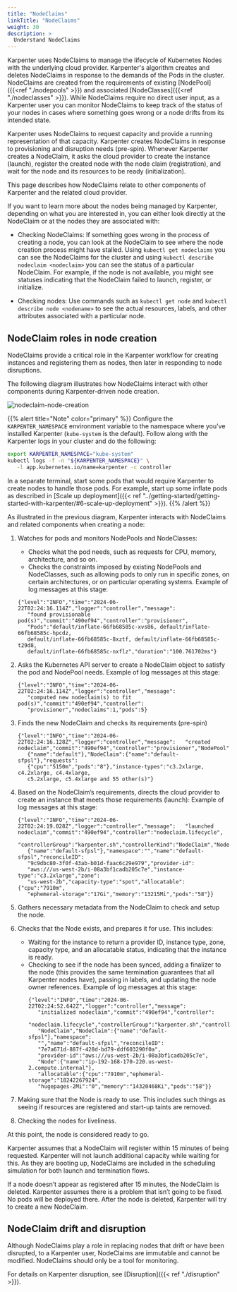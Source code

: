```yaml
---
title: "NodeClaims"
linkTitle: "NodeClaims"
weight: 30
description: >
  Understand NodeClaims
---
```


Karpenter uses NodeClaims to manage the lifecycle of Kubernetes Nodes with the underlying cloud provider.
Karpenter's algorithm creates and deletes NodeClaims in response to the demands of the Pods in the cluster.
NodeClaims are created from the requirements of existing [NodePool]({{<ref "./nodepools" >}}) and associated
[NodeClasses]({{<ref "./nodeclasses" >}}).
While NodeClaims require no direct user input, as a Karpenter user you can monitor NodeClaims to keep track of
the status of your nodes in cases where something goes wrong or a node drifts from its intended state.

Karpenter uses NodeClaims to request capacity and provide a running representation of that capacity.
Karpenter creates NodeClaims in response to provisioning and disruption needs (pre-spin). Whenever Karpenter
creates a NodeClaim, it asks the cloud provider to create the instance (launch), register the created node
with the node claim (registration), and wait for the node and its resources to be ready (initialization).

This page describes how NodeClaims relate to other components of Karpenter and the related cloud provider.

If you want to learn more about the nodes being managed by Karpenter, depending on what you are interested in,
you can either look directly at the NodeClaim or at the nodes they are associated with:

* Checking NodeClaims: If something goes wrong in the process of creating a node, you can look at the NodeClaim
to see where the node creation process might have stalled. Using `kubectl get nodeclaims` you can see the NodeClaims
for the cluster and using `kubectl describe nodeclaim <nodeclaim>` you can see the status of a particular NodeClaim.
For example, if the node is not available, you might see statuses indicating that the NodeClaim failed to launch, register, or initialize.

* Checking nodes: Use commands such as `kubectl get node` and  `kubectl describe node <nodename>` to see the actual resources,
labels, and other attributes associated with a particular node.

## NodeClaim roles in node creation

NodeClaims provide a critical role in the Karpenter workflow for creating instances and registering them as nodes, then later in responding to node disruptions.

The following diagram illustrates how NodeClaims interact with other components during Karpenter-driven node creation.

![nodeclaim-node-creation](/nodeclaims.png)

{{% alert title="Note" color="primary" %}}
Configure the `KARPENTER_NAMESPACE` environment variable to the namespace where you've installed Karpenter (`kube-system` is the default). Follow along with the Karpenter logs in your cluster and do the following:

```bash
export KARPENTER_NAMESPACE="kube-system"
kubectl logs -f -n "${KARPENTER_NAMESPACE}" \
   -l app.kubernetes.io/name=karpenter -c controller
```
In a separate terminal, start some pods that would require Karpenter to create nodes to handle those pods.
For example, start up some inflate pods as described in [Scale up deployment]({{< ref "../getting-started/getting-started-with-karpenter/#6-scale-up-deployment" >}}).
{{% /alert %}}

As illustrated in the previous diagram, Karpenter interacts with NodeClaims and related components when creating a node:

1. Watches for pods and monitors NodePools and NodeClasses:
    * Checks what the pod needs, such as requests for CPU, memory, architecture, and so on.
    * Checks the constraints imposed by existing NodePools and NodeClasses, such as allowing pods to only run in specific zones, on certain architectures, or on particular operating systems.
   Example of log messages at this stage:
    ```
    {"level":"INFO","time":"2024-06-22T02:24:16.114Z","logger":"controller","message":
       "found provisionable pod(s)","commit":"490ef94","controller":"provisioner",
       "Pods":"default/inflate-66fb68585c-xvs86, default/inflate-66fb68585c-hpcdz,
       default/inflate-66fb68585c-8xztf, default/inflate-66fb68585c-t29d8,
       default/inflate-66fb68585c-nxflz","duration":"100.761702ms"}
    ```

2. Asks the Kubernetes API server to create a NodeClaim object to satisfy the pod and NodePool needs.
   Example of log messages at this stage:
    ```
    {"level":"INFO","time":"2024-06-22T02:24:16.114Z","logger":"controller","message":
       "computed new nodeclaim(s) to fit pod(s)","commit":"490ef94","controller":
       "provisioner","nodeclaims":1,"pods":5}
    ```
3. Finds the new NodeClaim and checks its requirements (pre-spin)
    ```
    {"level":"INFO","time":"2024-06-22T02:24:16.128Z","logger":"controller","message":   "created nodeclaim","commit":"490ef94","controller":"provisioner","NodePool":
       {"name":"default"},"NodeClaim":{"name":"default-sfpsl"},"requests":
       {"cpu":"5150m","pods":"8"},"instance-types":"c3.2xlarge, c4.2xlarge, c4.4xlarge,
       c5.2xlarge, c5.4xlarge and 55 other(s)"}
    ```
4. Based on the NodeClaim’s requirements, directs the cloud provider to create an instance that meets those requirements (launch):
   Example of log messages at this stage:
    ```
    {"level":"INFO","time":"2024-06-22T02:24:19.028Z","logger":"controller","message":   "launched nodeclaim","commit":"490ef94","controller":"nodeclaim.lifecycle",
       "controllerGroup":"karpenter.sh","controllerKind":"NodeClaim","NodeClaim":
       {"name":"default-sfpsl"},"namespace":"","name":"default-sfpsl","reconcileID":
       "9c9dbc80-3f0f-43ab-b01d-faac6c29e979","provider-id":
       "aws:///us-west-2b/i-08a3bf1cadb205c7e","instance-type":"c3.2xlarge","zone":
       "us-west-2b","capacity-type":"spot","allocatable":{"cpu":"7910m",
       "ephemeral-storage":"17Gi","memory":"13215Mi","pods":"58"}}
    ```
 
5. Gathers necessary metadata from the NodeClaim to check and setup the node.
6. Checks that the Node exists, and prepares it for use.  This includes:
    * Waiting for the instance to return a provider ID, instance type, zone, capacity type,
      and an allocatable status, indicating that the instance is ready.
    * Checking to see if the node has been synced, adding a finalizer to the node (this provides the same
      termination guarantees that all Karpenter nodes have), passing in labels, and updating the node owner references.
      Example of log messages at this stage:
      ```
      {"level":"INFO","time":"2024-06-22T02:24:52.642Z","logger":"controller","message":
         "initialized nodeclaim","commit":"490ef94","controller":
         "nodeclaim.lifecycle","controllerGroup":"karpenter.sh","controllerKind":
         "NodeClaim","NodeClaim":{"name":"default-sfpsl"},"namespace":
         "","name":"default-sfpsl","reconcileID":
         "7e7a671d-887f-428d-bd79-ddf603290f0a",
         "provider-id":"aws:///us-west-2b/i-08a3bf1cadb205c7e",
         "Node":{"name":"ip-192-168-170-220.us-west-2.compute.internal"},
         "allocatable":{"cpu":"7910m","ephemeral-storage":"18242267924",
         "hugepages-2Mi":"0","memory":"14320468Ki","pods":"58"}}
      ```
7. Making sure that the Node is ready to use. This includes such things as seeing if resources are registered and start-up taints are removed.
8. Checking the nodes for liveliness.

At this point, the node is considered ready to go.

Karpenter assumes that a NodeClaim will register within 15 minutes of being requested.
Karpenter will not launch additional capacity while waiting for this.
As they are booting up, NodeClaims are included in the scheduling simulation for both launch and termination flows.

If a node doesn’t appear as registered after 15 minutes, the NodeClaim is deleted.
Karpenter assumes there is a problem that isn’t going to be fixed.
No pods will be deployed there. After the node is deleted, Karpenter will try to create a new NodeClaim.

## NodeClaim drift and disruption

Although NodeClaims play a role in replacing nodes that drift or have been disrupted,
to a Karpenter user, NodeClaims are immutable and cannot be modified.
NodeClaims should only be a tool for monitoring.

For details on Karpenter disruption, see [Disruption]({{< ref "./disruption" >}}).
